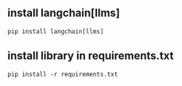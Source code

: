 ## install langchain[llms]
```shell
pip install langchain[llms]
```

## install library in requirements.txt
```shell
pip install -r requirements.txt
```